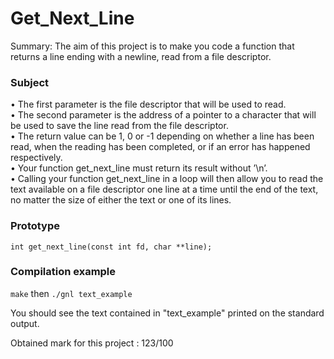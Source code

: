# Get_Next_Line

Summary: The aim of this project is to make you code a function that returns a line
ending with a newline, read from a file descriptor.

### Subject  
  
• The first parameter is the file descriptor that will be used to read.  
• The second parameter is the address of a pointer to a character that will be used
to save the line read from the file descriptor.  
• The return value can be 1, 0 or -1 depending on whether a line has been read,
when the reading has been completed, or if an error has happened respectively.  
• Your function get_next_line must return its result without ’\n’.  
• Calling your function get_next_line in a loop will then allow you to read the text
available on a file descriptor one line at a time until the end of the text, no matter
the size of either the text or one of its lines.

### Prototype
```
int get_next_line(const int fd, char **line);
```  

### Compilation example
``` make ``` then ``` ./gnl text_example ```

You should see the text contained in "text_example" printed on the standard output.


Obtained mark for this project : 123/100
